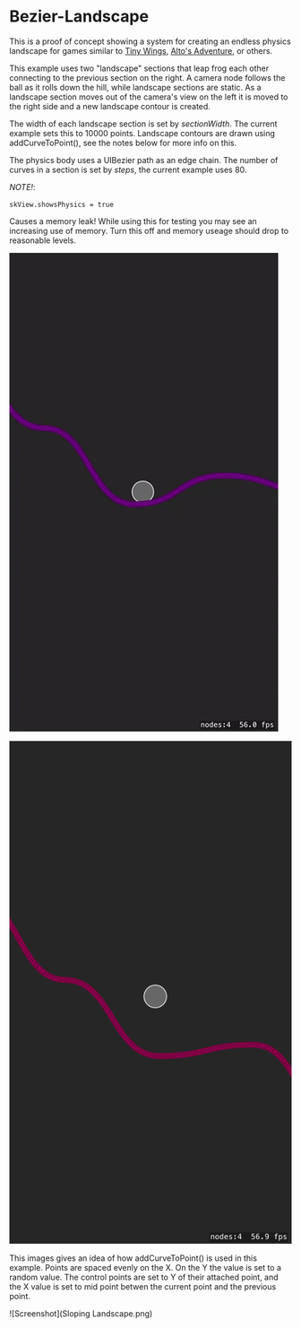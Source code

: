 # Bezier-Landscape

This is a proof of concept showing a system for creating an endless physics landscape for games similar to 
[Tiny Wings](http://www.andreasilliger.com), [Alto's Adventure](http://altosadventure.com), or others.

This example uses two "landscape" sections that leap frog each other connecting to the previous section on the right. 
A camera node follows the ball as it rolls down the hill, while landscape sections are static. As a landscape section 
moves out of the camera's view on the left it is moved to the right side and a new landscape contour is created. 

The width of each landscape section is set by *sectionWidth*. The current example sets this to 10000 points. Landscape 
contours are drawn using addCurveToPoint(), see the notes below for more info on this. 

The physics body uses a UIBezier path as an edge chain. The number of 
curves in a section is set by *steps*, the current example uses 80. 

*NOTE!*:

    skView.showsPhysics = true

Causes a memory leak! While using this for testing you may see an increasing use of memory. Turn this off and memory useage
should drop to reasonable levels. 

![screenshot](screenshot.gif)


![Screenshot](screenshot.png)

This images gives an idea of how addCurveToPoint() is used in this example. Points are spaced evenly on the X. On the Y the value is set to a random value. The control points are set to Y of their attached point, and the X value is set to mid point betwen the current point and the previous point. 

![Screenshot](Sloping Landscape.png)

 
